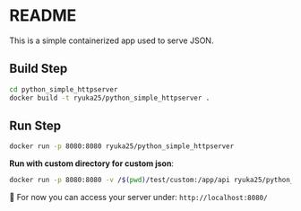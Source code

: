 # README

This is a simple containerized app used to serve JSON.

## Build Step

```sh
cd python_simple_httpserver
docker build -t ryuka25/python_simple_httpserver .
```

## Run Step

```sh
docker run -p 8080:8080 ryuka25/python_simple_httpserver
```

**Run with custom directory for custom json**:

```sh
docker run -p 8080:8080 -v /$(pwd)/test/custom:/app/api ryuka25/python_simple_httpserver
```

🎉 For now you can access your server under: `http://localhost:8080/`
